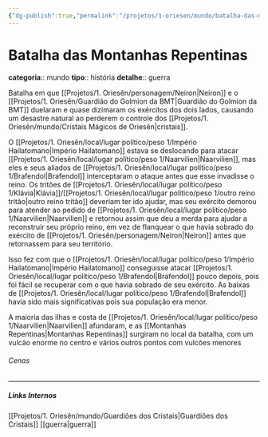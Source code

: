 ```yaml
---
{"dg-publish":true,"permalink":"/projetos/1-oriesen/mundo/batalha-das-montanhas-repentinas/","dgHomeLink":true,"dgPassFrontmatter":false}
---
```



# Batalha das Montanhas Repentinas
**categoria**:: mundo
**tipo**:: história
**detalhe**:: guerra

Batalha em que [[Projetos/1. Oriesên/personagem/Neiron|Neiron]] e o [[Projetos/1. Oriesên/Guardião do Golmion da BMT|Guardião do Golmion da BMT]] duelaram e quase dizimaram os exércitos dos dois lados, causando um desastre natural ao perderem o controle dos [[Projetos/1. Oriesên/mundo/Cristais Mágicos de Oriesên|cristais]].

O [[Projetos/1. Oriesên/local/lugar político/peso 1/Império Hailatomano|Império Hailatomano]] estava se deslocando para atacar [[Projetos/1. Oriesên/local/lugar político/peso 1/Naarvilien|Naarvilien]], mas eles e seus aliados de [[Projetos/1. Oriesên/local/lugar político/peso 1/Brafendol|Brafendol]] interceptaram o ataque antes que esse invadisse o reino. Os tritões de [[Projetos/1. Oriesên/local/lugar político/peso 1/Klávia|Klávia]]/[[Projetos/1. Oriesên/local/lugar político/peso 1/outro reino tritão|outro reino tritão]] deveriam ter ido ajudar, mas seu exército demorou para atender ao pedido de [[Projetos/1. Oriesên/local/lugar político/peso 1/Naarvilien|Naarvilien]] e retornou assim que deu a merda para ajudar a reconstruir seu próprio reino, em vez de flanquear o que havia sobrado do exército de [[Projetos/1. Oriesên/personagem/Neiron|Neiron]] antes que retornassem para seu território.

Isso fez com que o [[Projetos/1. Oriesên/local/lugar político/peso 1/Império Hailatomano|Império Hailatomano]] conseguisse atacar [[Projetos/1. Oriesên/local/lugar político/peso 1/Brafendol|Brafendol]] pouco depois, pois foi fácil se recuperar com o que havia sobrado de seu exército. As baixas de [[Projetos/1. Oriesên/local/lugar político/peso 1/Brafendol|Brafendol]] havia sido mais significativas pois sua população era menor.

A maioria das ilhas e costa de [[Projetos/1. Oriesên/local/lugar político/peso 1/Naarvilien|Naarvilien]] afundaram, e as [[Montanhas Repentinas|Montanhas Repentinas]] surgiram no local da batalha, com um vulcão enorme no centro e vários outros pontos com vulcões menores

###### Cenas


---
##### Links Internos
[[Projetos/1. Oriesên/mundo/Guardiões dos Cristais|Guardiões dos Cristais]]
[[guerra|guerra]]